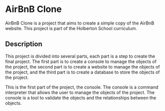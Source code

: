 # AirBnB Clone

AirBnB Clone is a project that aims to create a simple copy of the AirBnB website. This project is part of the Holberton School curriculum.

## Description

This project is divided into several parts, each part is a step to create the final project. The first part is to create a console to manage the objects of the project, the second part is to create a website to manage the objects of the project, and the third part is to create a database to store the objects of the project.

This is the first part of the project, the console. The console is a command interpreter that allows the user to manage the objects of the project. The console is a tool to validate the objects and the relationships between the objects.

